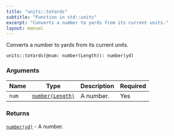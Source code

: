 ```yaml
---
title: "units::toYards"
subtitle: "Function in std::units"
excerpt: "Converts a number to yards from its current units."
layout: manual
---
```


Converts a number to yards from its current units.

```kcl
units::toYards(@num: number(Length)): number(yd)
```



### Arguments

| Name | Type | Description | Required |
|----------|------|-------------|----------|
| `num` | [`number(Length)`](/docs/kcl-std/types/std-types-number) | A number. | Yes |

### Returns

[`number(yd)`](/docs/kcl-std/types/std-types-number) - A number.



